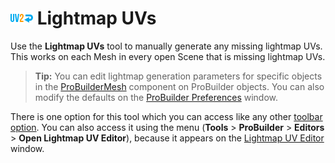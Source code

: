 # ![Lightmap UVs icon](images/icons/Object_LightmapUVs.png) Lightmap UVs

Use the __Lightmap UVs__ tool to manually generate any missing lightmap UVs. This works on each Mesh in every open Scene that is missing lightmap UVs. 

> **Tip:** You can edit lightmap generation parameters for specific objects in the [ProBuilderMesh](ProBuilderMesh.md) component on ProBuilder objects. You can also modify the defaults on the [ProBuilder Preferences](preferences.md#autouvs) window.

There is one option for this tool which you can access like any other [toolbar option](overview-ui.md#pb_options). You can also access it using the menu (**Tools** > **ProBuilder** > **Editors** > **Open Lightmap UV Editor**), because it appears on the [Lightmap UV Editor](lightmap-uv.md) window.

